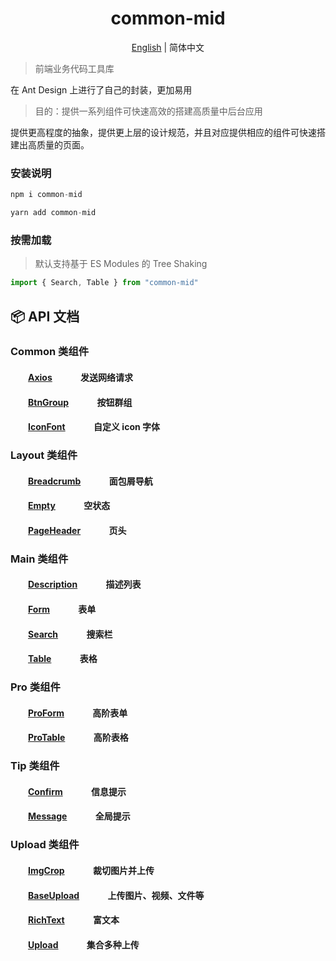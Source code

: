  <h1 align="center">common-mid</h1>
<div align="center">

[English](./README.md) | 简体中文

</div>

> 前端业务代码工具库

在 Ant Design 上进行了自己的封装，更加易用

> 目的：提供一系列组件可快速高效的搭建高质量中后台应用

提供更高程度的抽象，提供更上层的设计规范，并且对应提供相应的组件可快速搭建出高质量的页面。

### 安装说明

```js
npm i common-mid

```

```js
yarn add common-mid

```

### 按需加载

> 默认支持基于 ES Modules 的 Tree Shaking

```js
import { Search, Table } from "common-mid"
```

## :package: API 文档

### Common 类组件

#### &emsp;&emsp;[Axios](https://github.com/giseles/common-mid/blob/main/src/common/Axios/index.ts) &emsp;&emsp;&emsp;发送网络请求

#### &emsp;&emsp;[BtnGroup](https://github.com/giseles/common-mid/blob/main/src/common/BtnGroup/index.tsx) &emsp;&emsp;&emsp;按钮群组

#### &emsp;&emsp;[IconFont](https://github.com/giseles/common-mid/blob/main/src/common/IconFont/index.tsx) &emsp;&emsp;&emsp;自定义 icon 字体

### Layout 类组件

#### &emsp;&emsp;[Breadcrumb](https://github.com/giseles/common-mid/blob/main/src/layout/Breadcrumb/index.tsx) &emsp;&emsp;&emsp;面包屑导航

#### &emsp;&emsp;[Empty](https://github.com/giseles/common-mid/blob/main/src/layout/Empty/index.tsx) &emsp;&emsp;&emsp;空状态

#### &emsp;&emsp;[PageHeader](https://github.com/giseles/common-mid/blob/main/src/layout/PageHeader/index.tsx) &emsp;&emsp;&emsp;页头

### Main 类组件

#### &emsp;&emsp;[Description](https://github.com/giseles/common-mid/blob/main/src/main/Description/index.tsx) &emsp;&emsp;&emsp;描述列表

#### &emsp;&emsp;[Form](https://github.com/giseles/common-mid/blob/main/src/main/Form/index.tsx) &emsp;&emsp;&emsp;表单

#### &emsp;&emsp;[Search](https://github.com/giseles/common-mid/blob/main/src/main/Search/index.tsx) &emsp;&emsp;&emsp;搜索栏

#### &emsp;&emsp;[Table](https://github.com/giseles/common-mid/blob/main/src/main/Table/index.tsx) &emsp;&emsp;&emsp;表格

### Pro 类组件

#### &emsp;&emsp;[ProForm](https://github.com/giseles/common-mid/blob/main/src/pro/ProForm/index.tsx) &emsp;&emsp;&emsp;高阶表单

#### &emsp;&emsp;[ProTable](https://github.com/giseles/common-mid/blob/main/src/pro/ProTable/index.tsx) &emsp;&emsp;&emsp;高阶表格

### Tip 类组件

#### &emsp;&emsp;[Confirm](https://github.com/giseles/common-mid/blob/main/src/tip/Confirm/index.ts) &emsp;&emsp;&emsp;信息提示

#### &emsp;&emsp;[Message](https://github.com/giseles/common-mid/blob/main/src/tip/Message/index.ts) &emsp;&emsp;&emsp;全局提示

### Upload 类组件

#### &emsp;&emsp;[ImgCrop](https://github.com/giseles/common-mid/blob/main/src/upload/ImgCrop/index.tsx) &emsp;&emsp;&emsp;裁切图片并上传

#### &emsp;&emsp;[BaseUpload](https://github.com/giseles/common-mid/blob/main/src/upload/BaseUpload/index.tsx) &emsp;&emsp;&emsp;上传图片、视频、文件等

#### &emsp;&emsp;[RichText](https://github.com/giseles/common-mid/blob/main/src/upload/RichText/index.tsx) &emsp;&emsp;&emsp;富文本

#### &emsp;&emsp;[Upload](https://github.com/giseles/common-mid/blob/main/src/upload/Upload/index.tsx) &emsp;&emsp;&emsp;集合多种上传
